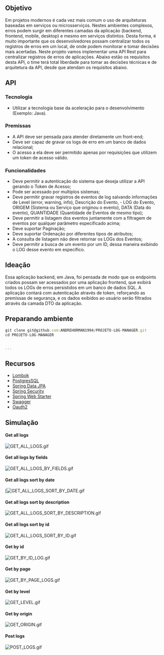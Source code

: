 ## Objetivo

Em projetos modernos é cada vez mais comum o uso de arquiteturas baseadas em serviços ou microsserviços. Nestes ambientes complexos, erros podem surgir em diferentes camadas da aplicação (backend, frontend, mobile, desktop) e mesmo em serviços distintos. Desta forma, é muito importante que os desenvolvedores possam centralizar todos os registros de erros em um local, de onde podem monitorar e tomar decisões mais acertadas. Neste projeto vamos implementar uma API Rest para centralizar registros de erros de aplicações.
Abaixo estão os requisitos desta API, o time terá total liberdade para tomar as decisões técnicas e de arquitetura da API, desde que atendam os requisitos abaixo.

## API

### Tecnologia
- Utilizar a tecnologia base da aceleração para o desenvolvimento (Exemplo: Java).

### Premissas
- A API deve ser pensada para atender diretamente um front-end;
- Deve ser capaz de gravar os logs de erro em um banco de dados relacional;
- O acesso a ela deve ser permitido apenas por requisições que utilizem um token de acesso válido.

### Funcionalidades
- Deve permitir a autenticação do sistema que deseja utilizar a API gerando o Token de Acesso;
- Pode ser acessado por multiplos sistemas;
- Deve permitir gravar registros de eventos de log salvando informações de Level (error, warning, info), Descrição do Evento, - LOG do Evento, ORIGEM (Sistema ou Serviço que originou o evento), DATA (Data do evento), QUANTIDADE (Quantidade de Eventos de mesmo tipo);
- Deve permitir a listagem dos eventos juntamente com a filtragem de eventos por qualquer parâmetro especificado acima;
- Deve suportar Paginação;
- Deve suportar Ordenação por diferentes tipos de atributos;
- A consulta de listagem não deve retornar os LOGs dos Eventos;
- Deve permitir a busca de um evento por um ID, dessa maneira exibindo o LOG desse evento em específico.

## Ideação

Essa aplicação backend, em Java, foi pensada de modo que os endpoints criados possam ser acessados por uma aplicação frontend, que exibirá todos os LOGs de erros persistidos em um banco de dados SQL. A aplicação contará com autenticação através de token, reforçando as premissas de segurança, e os dados exibidos ao usuário serão filtrados através da camada DTO da aplicação.

## Preparando ambiente

```javascript
git clone git@github.com:ANDREHORMAN1994/PROJETO-LOG-MANAGER.git
cd PROJETO-LOG-MANAGER


...
```

## Recursos

- [Lombok](https://projectlombok.org/)
- [PostgresSQL](https://www.postgresql.org/)
- [Spring Data JPA](https://spring.io/projects/spring-data-jpa)
- [Spring Security](https://spring.io/projects/spring-security)
- [Spring Web Starter](https://spring.io/guides/gs/serving-web-content/)
- [Swagger](https://swagger.io/)
- [Oauth2](https://oauth.net/2/)


## Simulação

#### Get all logs
![GET_ALL_LOGS.gif](./images/GET_ALL_LOGS.gif)

#### Get all logs by fields
![GET_ALL_LOGS_BY_FIELDS.gif](./images/GET_ALL_LOGS_BY_FIELDS.gif)

#### Get all logs sort by date
[![GET_ALL_LOGS_SORT_BY_DATE.gif](./images/GET_ALL_LOGS_SORT_BY_DATE.gif)

#### Get all logs sort by description
![GET_ALL_LOGS_SORT_BY_DESCRIPTION.gif](./images/GET_ALL_LOGS_SORT_BY_DESCRIPTION.gif)

#### Get all logs sort by id
![GET_ALL_LOGS_SORT_BY_ID.gif](./images/GET_ALL_LOGS_SORT_BY_ID.gif)

#### Get by id
![GET_BY_ID_LOG.gif](./images/GET_BY_ID_LOG.gif)

#### Get by page
![GET_BY_PAGE_LOGS.gif](./images/GET_BY_PAGE_LOGS.gif)

#### Get by level
![GET_LEVEL.gif](./images/GET_LEVEL.gif)

#### Get by origin
![GET_ORIGIN.gif](./images/GET_ORIGIN.gif)

#### Post logs
![POST_LOGS.gif](./images/POST_LOGS.gif)








